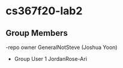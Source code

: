 # cs367f20-lab2
## Group Members
-repo owner GeneralNotSteve (Joshua Yoon)

- Group User 1 JordanRose-Ari
